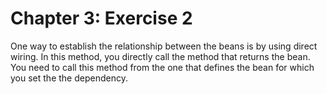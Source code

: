 # Chapter 3: Exercise 2

One way to establish the relationship between the beans is by using direct
wiring. In this method, you directly call the method that returns the bean.
You need to call this method from the one that defines the bean for which you
set the the dependency.